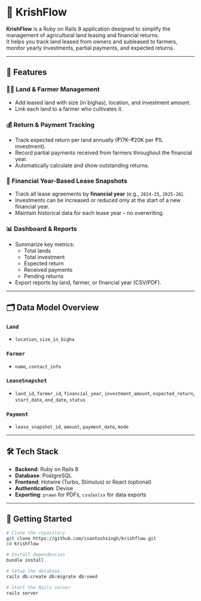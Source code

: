 

# 🌾 KrishFlow

**KrishFlow** is a Ruby on Rails 8 application designed to simplify the management of agricultural land leasing and financial returns.  
It helps you track land leased from owners and subleased to farmers, monitor yearly investments, partial payments, and expected returns.

---

## 🚀 Features

### 👨‍🌾 Land & Farmer Management
- Add leased land with size (in bighas), location, and investment amount.
- Link each land to a farmer who cultivates it.

### 💰 Return & Payment Tracking
- Track expected return per land annually (₹17K–₹20K per ₹1L investment).
- Record partial payments received from farmers throughout the financial year.
- Automatically calculate and show outstanding returns.

### 📅 Financial Year-Based Lease Snapshots
- Track all lease agreements by **financial year** (e.g., `2024-25`, `2025-26`).
- Investments can be increased or reduced only at the start of a new financial year.
- Maintain historical data for each lease year – no overwriting.

### 📊 Dashboard & Reports
- Summarize key metrics:
  - Total lands
  - Total investment
  - Expected return
  - Received payments
  - Pending returns
- Export reports by land, farmer, or financial year (CSV/PDF).

---

## 🗂️ Data Model Overview

### `Land`
- `location`, `size_in_bigha`

### `Farmer`
- `name`, `contact_info`

### `LeaseSnapshot`
- `land_id`, `farmer_id`, `financial_year`, `investment_amount`, `expected_return`, `start_date`, `end_date`, `status`

### `Payment`
- `lease_snapshot_id`, `amount`, `payment_date`, `mode`

---

## 🛠️ Tech Stack

- **Backend**: Ruby on Rails 8
- **Database**: PostgreSQL
- **Frontend**: Hotwire (Turbo, Stimulus) or React (optional)
- **Authentication**: Devise
- **Exporting**: `prawn` for PDFs, `csv`/`axlsx` for data exports

---

## 🏁 Getting Started

```bash
# Clone the repository
git clone https://github.com/isantoshsingh/krishflow.git
cd krishflow

# Install dependencies
bundle install

# Setup the database
rails db:create db:migrate db:seed

# Start the Rails server
rails server
